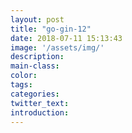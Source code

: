 ```yaml
---
layout: post
title: "go-gin-12"
date: 2018-07-11 15:13:43
image: '/assets/img/'
description:
main-class:
color:
tags:
categories:
twitter_text:
introduction:
---
```

